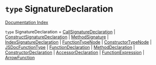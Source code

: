 # `type` SignatureDeclaration

[Documentation Index](../README.md)

`type` SignatureDeclaration = [CallSignatureDeclaration](../private.interface.CallSignatureDeclaration/README.md) | [ConstructSignatureDeclaration](../private.interface.ConstructSignatureDeclaration/README.md) | [MethodSignature](../private.interface.MethodSignature/README.md) | [IndexSignatureDeclaration](../private.interface.IndexSignatureDeclaration/README.md) | [FunctionTypeNode](../private.interface.FunctionTypeNode/README.md) | [ConstructorTypeNode](../private.interface.ConstructorTypeNode/README.md) | [JSDocFunctionType](../private.interface.JSDocFunctionType/README.md) | [FunctionDeclaration](../private.interface.FunctionDeclaration/README.md) | [MethodDeclaration](../private.interface.MethodDeclaration/README.md) | [ConstructorDeclaration](../private.interface.ConstructorDeclaration/README.md) | [AccessorDeclaration](../private.type.AccessorDeclaration/README.md) | [FunctionExpression](../private.interface.FunctionExpression/README.md) | [ArrowFunction](../private.interface.ArrowFunction/README.md)